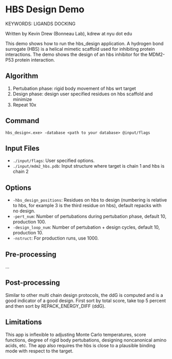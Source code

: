 HBS Design Demo
===============

KEYWORDS: LIGANDS DOCKING

Written by Kevin Drew (Bonneau Lab), kdrew at nyu dot edu

This demo shows how to run the hbs_design application.  A hydrogen bond 
surrogate (HBS) is a helical mimetic scaffold used for inhibiting protein 
interactions. The demo shows the design of an hbs inhibitor for the MDM2-P53 
protein interaction.

Algorithm
---------

1. Pertubation phase: rigid body movement of hbs wrt target
2. Design phase: design user specified residues on hbs scaffold and minimize
3. Repeat 10x

Command
-------

    hbs_design<.exe> -database <path to your database> @input/flags

Input Files
-----------

* `./input/flags`: User specified options.
* `./input/mdm2_hbs.pdb`: Input structure where target is chain 1 and hbs is 
  chain 2

Options
-------

* `-hbs_design_positions`: Residues on hbs to design (numbering is relative to 
  hbs, for example 3 is the third residue on hbs), default repacks with no 
  design.
* `-pert_num`: Number of pertubations during pertubation phase, default 10, 
  production 100.
* `-design_loop_num`: Number of pertubation + design cycles, default 10, 
  production 10.
* `-nstruct`: For production runs, use 1000.

Pre-processing
--------------

...

Post-processing
---------------

Similar to other multi chain design protocols, the ddG is computed and is a 
good indicator of a good design.  First sort by total score, take top 5 percent 
and then sort by REPACK_ENERGY_DIFF (ddG).

Limitations
-----------

This app is inflexible to adjusting Monte Carlo temperatures, score functions, 
degree of rigid body pertubations, designing noncanonical amino acids, etc. The 
app also requires the hbs is close to a plausible binding mode with respect to 
the target.

